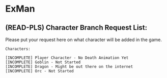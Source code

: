 # ExMan

## (READ-PLS) Character Branch Request List:
Please put your request here on what character will be added in the game.

    Characters:
    
    [INCOMPLETE] Player Character - No Death Animation Yet
    [INCOMPLETE] Goblin - Not Started
    [INCOMPLETE] Dragon - Might be out there on the internet
    [INCOMPLETE] Orc - Not Started
